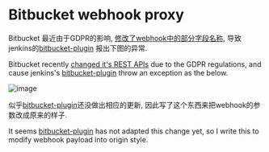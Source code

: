 # Bitbucket webhook proxy

Bitbucket 最近由于GDPR的影响, [修改了webhook中的部分字段名称](https://developer.atlassian.com/cloud/bitbucket/bitbucket-api-changes-gdpr/?_ga=2.232204255.1982639683.1559275832-1038104163.1557325445&_gac=1.86563946.1558339475.Cj0KCQjwoInnBRDDARIsANBVyAQe62UKM-kz7Tw0nxeWqRWk9xIAxwyXIe1k3WZb-7OVanhHCiolu3waAlfcEALw_wcB), 导致jenkins的[bitbucket-plugin](https://github.com/jenkinsci/bitbucket-plugin) 报出下图的异常.

Bitbucket recently [changed it's REST APIs](https://developer.atlassian.com/cloud/bitbucket/bitbucket-api-changes-gdpr/?_ga=2.232204255.1982639683.1559275832-1038104163.1557325445&_gac=1.86563946.1558339475.Cj0KCQjwoInnBRDDARIsANBVyAQe62UKM-kz7Tw0nxeWqRWk9xIAxwyXIe1k3WZb-7OVanhHCiolu3waAlfcEALw_wcB) due to the GDPR regulations, and cause jenkins's [bitbucket-plugin](https://github.com/jenkinsci/bitbucket-plugin) throw an exception as the below.

![image](https://lens.dailyinnovation.biz/AlfredUpload/9dc159b262015a0ad7292a6c14cac9dd.png)

似乎[bitbucket-plugin](https://github.com/jenkinsci/bitbucket-plugin)还没做出相应的更新, 因此写了这个东西来把webhook的参数改成原来的样子.

It seems [bitbucket-plugin](https://github.com/jenkinsci/bitbucket-plugin) has not adapted this change yet, so I write this to modify webhook payload into origin style.
